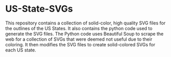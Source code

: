 # US-State-SVGs
This repository contains a collection of solid-color, high quality SVG files for the outlines of the US States. It also contains the python code used to generate the SVG files. The Python code uses Beautiful Soup to scrape the web for a collection of SVGs that were deemed not useful due to their coloring. It then modifies the SVG files to create solid-colored SVGs for each US state.

